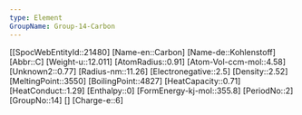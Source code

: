 ```yaml
---
type: Element
GroupName: Group-14-Carbon
---
```

[[SpocWebEntityId::21480]
[Name-en::Carbon]
[Name-de::Kohlenstoff]
[Abbr::C]
[Weight-u::12.011]
[AtomRadius::0.91]
[Atom-Vol-ccm-mol::4.58]
[Unknown2::0.77]
[Radius-nm::11.26]
[Electronegative::2.5]
[Density::2.52]
[MeltingPoint::3550]
[BoilingPoint::4827]
[HeatCapacity::0.71]
[HeatConduct::1.29]
[Enthalpy::0]
[FormEnergy-kj-mol::355.8]
[PeriodNo::2]
[GroupNo::14]
[]
[Charge-e::6]

